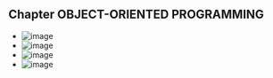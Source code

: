 ## Chapter OBJECT-ORIENTED PROGRAMMING 
* ![image](https://user-images.githubusercontent.com/90795738/209990874-9063f4bb-7af4-444a-90ce-bb91e53ccfb5.png)
* ![image](https://user-images.githubusercontent.com/90795738/209990925-2859d261-0047-46b8-98af-400961e5f253.png)
* ![image](https://user-images.githubusercontent.com/90795738/209990955-a5f3f1bb-facd-49f0-bca5-fa4c33b97a77.png)
* ![image](https://user-images.githubusercontent.com/90795738/209990975-5a0f0ad5-ab49-4ab7-bad6-8dbc781d1951.png)

